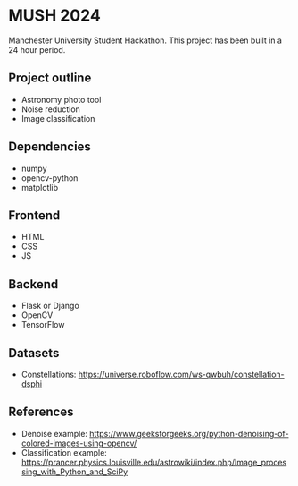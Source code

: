 # MUSH 2024

Manchester University Student Hackathon.
This project has been built in a 24 hour period.

## Project outline

- Astronomy photo tool
- Noise reduction
- Image classification

## Dependencies
- numpy
- opencv-python
- matplotlib

## Frontend

- HTML
- CSS
- JS

## Backend

- Flask or Django
- OpenCV
- TensorFlow

## Datasets

- Constellations: https://universe.roboflow.com/ws-qwbuh/constellation-dsphi


## References

- Denoise example: https://www.geeksforgeeks.org/python-denoising-of-colored-images-using-opencv/
- Classification example: https://prancer.physics.louisville.edu/astrowiki/index.php/Image_processing_with_Python_and_SciPy
